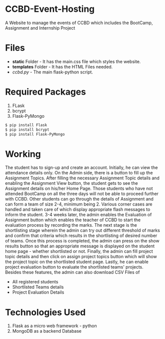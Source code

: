 # CCBD-Event-Hosting
A Website to manage the events of CCBD which includes the BootCamp, Assignment and Internship Project
# Files
- **static** Folder - It has the main.css file which styles the website.
- **templates** Folder - It has the HTML Files needed.
- *ccbd.py* - The main flask-python script.
# Required Packages
1. FLask
2. bcrypt
3. Flask-PyMongo
```sh
$ pip install Flask
$ pip install bcrypt
$ pip install Flask-PyMongo
```
# Working
The student has to sign-up and create an account. Initially, he can view the attendance details only. On the Admin side, there is a button to fill up the Assignment Topics. After filling the necessary Assignment Topic details and enabling the Assignment View button, the student gets to see the Assignment details on his/her Home Page. Those students who have not attended BootCamp on all the three days will not be able to proceed further with CCBD. Other students can go through the details of Assignment and can form a team of size 2-4, minimum being 2. Various corner cases are handled and taken care of which display appropriate flash messages to inform the student. 3-4 weeks later, the admin enables the Evaluation of Assignment button which enables the teacher of CCBD to start the evaluation process by recording the marks. The next stage is the shortlisting stage wherein the admin can try out different threshold of marks and confirm that criteria which results in the shortlisting of desired number of teams. Once this process is completed, the admin can press on the show results button so that an appropriate message is displayed on the student home page - whether shortlisted or not. Finally, the admin can fill project topic details and then click on assign project topics button which will show the project topic on the shortlisted student page. Lastly, he can enable project evaluation button to evaluate the shortlisted teams' projects.
Besides these features, the admin can also download CSV Files of
- All registered students
- Shortlisted Teams details
- Project Evaluation Details

# Technologies Used
1. Flask as a micro web framework - python
2. MongoDB as a backend Database
